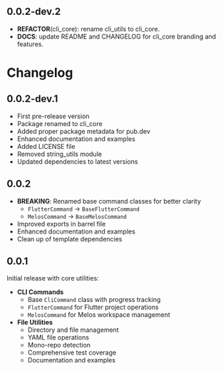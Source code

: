 ## 0.0.2-dev.2

 - **REFACTOR**(cli_core): rename cli_utils to cli_core.
 - **DOCS**: update README and CHANGELOG for cli_core branding and features.

# Changelog

## 0.0.2-dev.1
- First pre-release version
- Package renamed to cli_core
- Added proper package metadata for pub.dev
- Enhanced documentation and examples
- Added LICENSE file
- Removed string_utils module
- Updated dependencies to latest versions

## 0.0.2
- **BREAKING**: Renamed base command classes for better clarity
  - `FlutterCommand` -> `BaseFlutterCommand`
  - `MelosCommand` -> `BaseMelosCommand`
- Improved exports in barrel file
- Enhanced documentation and examples
- Clean up of template dependencies

## 0.0.1
Initial release with core utilities:
- **CLI Commands**
  - Base `CliCommand` class with progress tracking
  - `FlutterCommand` for Flutter project operations
  - `MelosCommand` for Melos workspace management
- **File Utilities**
  - Directory and file management
  - YAML file operations
  - Mono-repo detection
  - Comprehensive test coverage
  - Documentation and examples